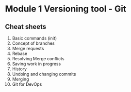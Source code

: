 # Module 1 Versioning tool - Git

## Cheat sheets

1. Basic commands (init)
2. Concept of branches
3. Merge requests
4. Rebase
5. Resolving Merge conflicts
6. Saving work in progress
7. History
8. Undoing and changing commits
9. Merging
10. Git for DevOps